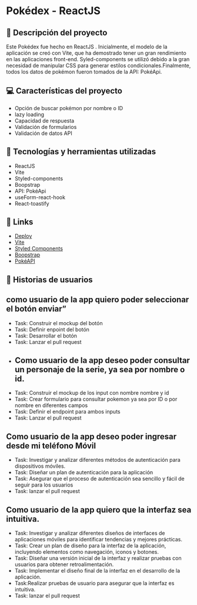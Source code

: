 # Pokédex - ReactJS  


## 📝 Descripción del proyecto
Este Pokédex fue hecho en ReactJS . Inicialmente, el modelo de la aplicación se creó con Vite, que ha demostrado tener un gran rendimiento en las aplicaciones front-end. Syled-components se utilizó debido a la gran necesidad de manipular CSS para generar estilos condicionales.Finalmente, todos los datos de pokémon fueron tomados de la API: PokéApi.

## 💻 Características del proyecto
- Opción de buscar pokémon por nombre o ID
- lazy loading
- Capacidad de respuesta
- Validación de formularios
- Validación de datos API


## 🚀 Tecnologías y herramientas utilizadas
- ReactJS
- Vite
- Styled-components
- Boopstrap
- API: PokéApi
- useForm-react-hook
- React-toastify

## 📌 Links 
 - [Deploy](https://timely-macaron-a270fb.netlify.app/)
 - [Vite](https://vitejs.dev/)
 - [Styled Components](https://styled-components.com/)
 - [Boopstrap](https://getbootstrap.com/)
 - [PokéAPI](https://pokeapi.co/)

## 📝 Historias de usuarios
   ##  como usuario de la app quiero poder seleccionar el botón enviar”
-	Task: Construir el mockup del botón
-	Task: Definir enpoint del botón
-	Task: Desarrollar el botón
-	Task: Lanzar el pull request
-	
  ## Como usuario de la app deseo poder consultar un personaje de la serie, ya sea por nombre o id.
-	Task: Construir el mockup de los input con nombre nombre y id
-	Task: Crear formulario para consultar pokemon ya sea por ID o por nombre en diferentes campos
-	Task: Definir el endpoint para ambos inputs
-	Task: Lanzar el pull request
 ## Como usuario de la app deseo poder ingresar desde mi teléfono Móvil
-	Task: Investigar y analizar diferentes métodos de autenticación para dispositivos móviles.
-	Task: Diseñar un plan de autenticación para la aplicación
-	Task: Asegurar que el proceso de autenticación sea sencillo y fácil de seguir para los usuarios
-	Task: lanzar el pull request
 ## Como usuario de la app quiero que la interfaz sea intuitiva.
-	Task: Investigar y analizar diferentes diseños de interfaces de aplicaciones móviles para identificar tendencias y mejores prácticas.
-	Task: Crear un plan de diseño para la interfaz de la aplicación, incluyendo elementos como navegación, iconos y botones.
-	Task: Diseñar una versión inicial de la interfaz y realizar pruebas con usuarios para obtener retroalimentación.
-	Task: Implementar el diseño final de la interfaz en el desarrollo de la aplicación.
-	Task:Realizar pruebas de usuario para asegurar que la interfaz es intuitiva.
-	Task: lanzar el pull request
